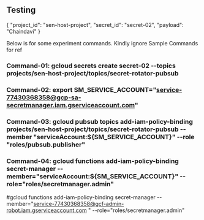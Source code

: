 ## Testing

{
    "project_id": "sen-host-project",
    "secret_id": "secret-02",
    "payload": "Chaindavi"
}

Below is for some experiment commands. Kindly ignore
Sample Commands for ref
### Command-01: gcloud secrets create secret-02 --topics projects/sen-host-project/topics/secret-rotator-pubsub
### Command-02: export SM_SERVICE_ACCOUNT="service-77430368358@gcp-sa-secretmanager.iam.gserviceaccount.com"
### Command-03: gcloud pubsub topics add-iam-policy-binding projects/sen-host-project/topics/secret-rotator-pubsub     --member "serviceAccount:${SM_SERVICE_ACCOUNT}"     --role "roles/pubsub.publisher"
### Command-04: gcloud functions add-iam-policy-binding secret-manager --member="serviceAccount:${SM_SERVICE_ACCOUNT}" --role="roles/secretmanager.admin"

#gcloud functions add-iam-policy-binding secret-manager --member="service-77430368358@gcf-admin-robot.iam.gserviceaccount.com " --role="roles/secretmanager.admin"
